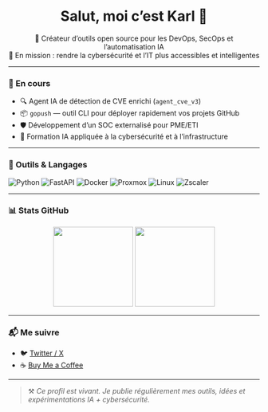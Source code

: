 <h1 align="center">Salut, moi c’est Karl 👋</h1>

<p align="center">
  🧠 Créateur d’outils open source pour les DevOps, SecOps et l’automatisation IA
  <br />
  🚀 En mission : rendre la cybersécurité et l’IT plus accessibles et intelligentes
</p>

---

### 🚧 En cours

- 🔍 Agent IA de détection de CVE enrichi (`agent_cve_v3`)
- 📦 `gopush` — outil CLI pour déployer rapidement vos projets GitHub
- 🛡️ Développement d’un SOC externalisé pour PME/ETI
- 🧠 Formation IA appliquée à la cybersécurité et à l’infrastructure

---

### 🔧 Outils & Langages

![Python](https://img.shields.io/badge/Python-3776AB?style=flat&logo=python&logoColor=white)
![FastAPI](https://img.shields.io/badge/FastAPI-009688?style=flat&logo=fastapi&logoColor=white)
![Docker](https://img.shields.io/badge/Docker-2496ED?style=flat&logo=docker&logoColor=white)
![Proxmox](https://img.shields.io/badge/Proxmox-000000?style=flat&logo=proxmox&logoColor=white)
![Linux](https://img.shields.io/badge/Linux-FCC624?style=flat&logo=linux&logoColor=black)
![Zscaler](https://img.shields.io/badge/Zscaler-0B93F6?style=flat&logo=zscaler&logoColor=white)

---

### 📊 Stats GitHub

<p align="center">
  <img src="https://github-readme-stats.vercel.app/api?username=Karlblock&show_icons=true&theme=radical" height="160" />
  <img src="https://github-readme-stats.vercel.app/api/top-langs/?username=Karlblock&layout=compact&theme=radical" height="160"/>
</p>

---

### 📬 Me suivre

- 🐦 [Twitter / X](https://x.com/_Error_503_)
- ☕ [Buy Me a Coffee](https://www.buymeacoffee.com/karlblock)

---

> ⚒️ *Ce profil est vivant. Je publie régulièrement mes outils, idées et expérimentations IA + cybersécurité.*


